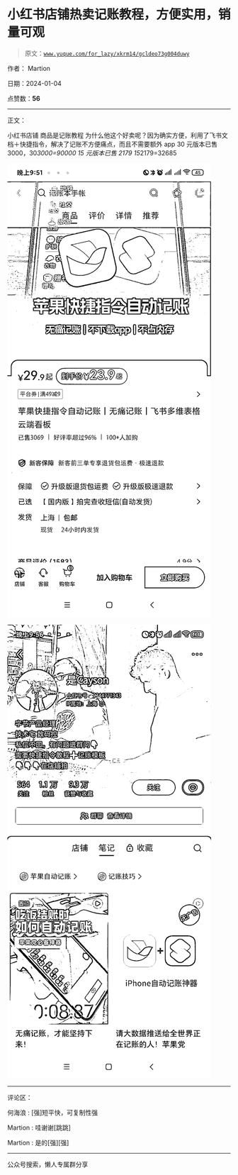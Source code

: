 # 小红书店铺热卖记账教程，方便实用，销量可观

> 原文：[`www.yuque.com/for_lazy/xkrm14/gcldeo73g004duwy`](https://www.yuque.com/for_lazy/xkrm14/gcldeo73g004duwy)

作者： Martion

日期：2024-01-04

点赞数：**56**

* * *

正文：

小红书店铺 商品是记账教程 为什么他这个好卖呢？因为确实方便，利用了飞书文档＋快捷指令，解决了记账不方便痛点，而且不需要额外 app
30 元版本已售 3000，30*3000=90000 15 元版本已售 2179 15*2179=32685

![](img/e2107de232bfd93ff8fdd9c9ee24b03f.png)

![](img/bc981f43b257a4a9f6f18e144b00fae5.png)

* * *

评论区：

何海浪 : [强]短平快，可复制性强

Martion : 哇谢谢[跳跳]

Martion : 是的[强][强]

* * *

公众号搜索，懒人专属群分享